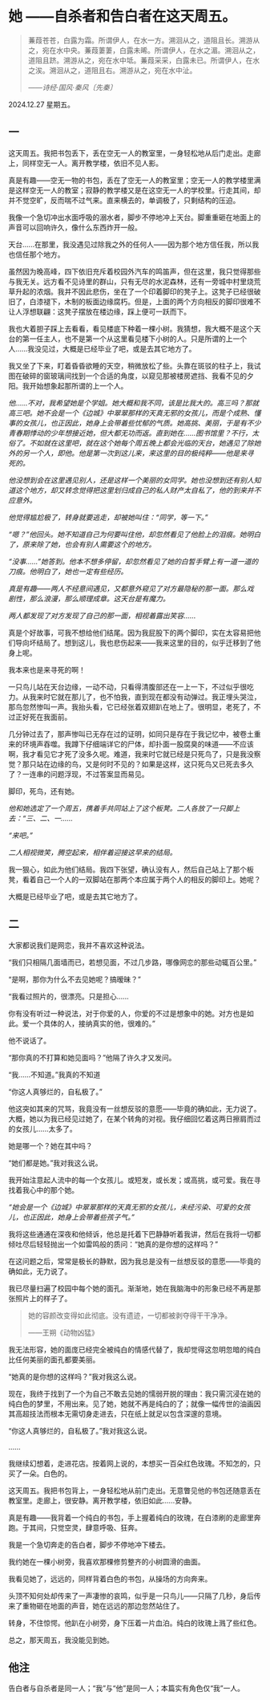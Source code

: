 # 她  ——自杀者和告白者在这天周五。

> 蒹葭苍苍，白露为霜。所谓伊人，在水一方。溯洄从之，道阻且长。溯游从之，宛在水中央。蒹葭萋萋，白露未晞。所谓伊人，在水之湄。溯洄从之，道阻且跻。溯游从之，宛在水中坻。蒹葭采采，白露未已。所谓伊人，在水之涘。溯洄从之，道阻且右。溯游从之，宛在水中沚。
>
> *——诗经·国风·秦风〔先秦〕*

2024.12.27 星期五。



## 一

这天周五。我把书包丢下，丢在空无一人的教室里，一身轻松地从后门走出。走廊上，同样空无一人。离开教学楼，依旧不见人影。

真是有趣——空无一物的书包，丢在了空无一人的教室里；空无一人的教学楼里满是这样空无一人的教室；寂静的教学楼又是在这空无一人的学校里。行走其间，却并不觉空旷，反而喘不过气来。直来横去的，单调极了，只剩结构的压迫。

我像一个急切冲出水面呼吸的溺水者，脚步不停地冲上天台。脚重重砸在地面上的声音可以回响许久，像什么东西炸开一般。

天台......在那里，我没遇见过除我之外的任何人——因为那个地方信任我，所以我也信任那个地方。

虽然因为晚高峰，四下依旧充斥着校园外汽车的鸣笛声，但在这里，我只觉得那些与我无关。远方看不见诗里的群山，只有无尽的水泥森林，还有一旁城中村里烧荒草升起的浓烟。我并不因此悲伤，坐在了一个印着脚印的凳子上。这凳子已经很破旧了，白漆褪下，木制的板面边缘腐朽。但是，上面的两个方向相反的脚印很难不让人浮想联翩：这凳子摆放在楼边缘，踩上便可一跃而下。

我也大着胆子踩上去看看，看见楼底下种着一棵小树。我猜想，我大概不是这个天台的第一任主人，也不是第一个从这里看见楼下小树的人。只是所谓的上一个人......我没见过，大概是已经毕业了吧，或是去其它地方了。

我又坐了下来，盯着昏昏欲睡的天空，稍微放松了些。头靠在斑驳的柱子上，我试图在破碎的窗玻璃间找到一个合适的角度，以窥见那被楼房遮挡、我看不见的夕阳。我开始想象起那所谓的上一个人。

*他......不对，我希望她是个学姐。她大概和我不同，该是比我大的。高三吗？那就高三吧。她不会是一个《边城》中翠翠那样的天真无邪的女孩儿，而是个成熟、懂事的女孩儿，也正因此，她身上会带着些忧郁的气质。她高挑、美丽，于是有不少青春期悸动的少年想接近她，但大都无功而返。直到她在......图书馆里？不行，太俗了。不如就在这里吧，就在这个她每个周五晚上都会光临的天台，她遇见了除她外的另一个人，即他。他是第一次到这儿来，来这里的目的极纯粹——他是来寻死的。*

*他没想到会在这里遇见别人，还是这样一个美丽的女同学。她也没想到还有别人知道这个地方，却又转念觉得把这里划归成自己的私人财产太自私了，他的到来并不应意外。*

*他觉得尴尬极了，转身就要逃走，却被她叫住：“同学，等一下。”*

*“嗯？”他回头。她不知道自己为何要叫住他，却忽然看见了他脸上的泪痕。她明白了，原来除了她，也会有别人需要这个的地方。*

*“没事......”她答到。他本不想多停留，却忽然看见了她的白皙手臂上有一道一道的刀痕。他明白了，她也一定有些经历。*

*真是有趣——两人不经意间遇见，又都意外窥见了对方最隐秘的那一面。那么戏剧性，那么浪漫，那么顺理成章。这天台是有魔力。*

*两人都发现了对方发现了自己的那一面，相视着露出笑容......*

真是个好故事，可我不想给他们结尾。因为我屁股下的两个脚印，实在太容易把他们导向坏结局了。想到这儿，我也悲伤起来——我来这里的目的，似乎迁移到了他身上呢。

我本来也是来寻死的啊！

一只鸟儿站在天台边缘，一动不动，只看得清腹部还在一上一下，不过似乎很吃力。从我来时它就在那儿了，也不怕我，直到现在都没有动弹过。我正埋头哭泣，那鸟忽然惨叫一声。我抬头看，它已经张着双翅趴在地上了。很明显，老死了，不过正好死在我面前。

几分钟过去了，那声惨叫已无存在过的证明，如同只是存在于我记忆中，被卷土重来的环境声吞噬。我蹲下仔细端详它的尸体，却扑面一股腐臭的味道——不应该啊，我才看见它才死了没多久呢。难道，我来时它就已经是只死鸟了，只是我没察觉？那只站在边缘的鸟，又是何时不见的？如果是这样，这只死鸟又已死去多久了？一连串的问题浮现，不过答案显而易见。

脚印，死鸟，还有她。

*他和她选定了一个周五，携着手共同站上了这个板凳。二人各放了一只脚上去：“三、二、一......*

*“来吧。”*

*二人相视微笑，腾空起来，相伴着迎接这早来的结局。*

我一狠心，如此为他们结局。我四下张望，确认没有人，然后自己站上了那个板凳，看着自己一个人的一双脚站在那两个本应属于两个人的相反的脚印上。她呢？

大概是已经毕业了吧，或是去其它地方了。



## 二

大家都说我们是网恋，我并不喜欢这种说法。

“我们只相隔几面墙而已，若想见面，不过几步路，哪像网恋的那些动辄百公里。”

“是啊，那你为什么不去见她呢？搞暧昧？”

“我看过照片的，很漂亮。只是担心......

你有没有听过一种说法，对于你爱的人，你爱的不过是想象中的她。对方也是如此。爱一个具体的人，接纳真实的他，很难的。”

他不说话了。

“那你真的不打算和她见面吗？”他隔了许久才又发问。

“我......不知道。”我真的不知道

“你这人真够烂的，自私极了。”

他这突如其来的咒骂，我竟没有一丝想反驳的意愿——毕竟的确如此，无力说了。大概，她以为我已经见过她了，在某个转角的对视。我仔细回忆着这两日擦肩而过的女孩儿......太多了。

她是哪一个？她在其中吗？

“她们都是她。”我对我这么说。



我开始注意起人流中的每一个女孩儿。或短发，或长发；或高挑，或可爱。我在寻找着我心中的那个她。

*“她会是一个《边城》中翠翠那样的天真无邪的女孩儿，未经污染、可爱的女孩儿，也正因此，她身上会带着些孩子气。”*

我将这些通通在深夜和他倾诉，他总是托着下巴静静听着我讲，然后在我将一切都倾吐尽后轻轻抛出一个如雷鸣般的质问：“她真的是你想的这样吗？”

在这问题之后，常常是极长的静默，因为我总是没有一丝想反驳的意愿——毕竟的确如此，无力说了。

我已尽量扫遍了校园中每个她的面孔。渐渐地，她在我脑海中的形象已经不再是那张照片上的样子了。

> 她的容颜改变得如此彻底。没有遗迹，一切都被剥夺得干干净净。
>
> ——王朔《动物凶猛》

我无法形容，她的面庞已经完全被纯白的情感代替了，我却觉得这忽明忽暗的纯白比任何美丽的面孔都要美丽。

“她真的是你想的这样吗？”我对我这么说。

现在，我终于找到了一个为自己不敢去见她的懦弱开脱的理由：我只需沉浸在她的纯白色的梦里，不用出来。见了她，她就不再是纯白的了；就像一幅传世的油画因其高超技法而根本无需切身走进去，只在纸上就足以包含深邃的意境。

“你这人真够烂的，自私极了。”我对我这么说。



......

我继续幻想着，走进花店。按着网上说的，本想买一百朵红色玫瑰。不知怎的，只买了一朵。白色的。

这天周五。我把书包背上，一身轻松地从前门走出。无意瞥见他的书包还随意丢在教室里。走廊上，很安静。离开教学楼，依旧如此......安静。

真是有趣——我背着一个纯白的书包，手上握着纯白的玫瑰，在白漆刷的走廊里奔跑。于其间，只觉空灵，肆意呼吸、狂奔。

我是一个急切奔走的告白者，脚步不停地冲下楼去。

我约她在一棵小树旁，我喜欢那棵修剪整齐的小树圆滑的曲面。

我看见她了，远远的，同样背着白色的书包，从操场的方向奔来。

头顶不知何处却传来了一声凄惨的哀鸣，似乎是一只鸟儿——只隔了几秒，身后传来了重物砸在地面的声音，她在远远的那边忽然站住了。

转身，不住惊愕。他趴在小树旁，身下压着一片血泊。纯白的玫瑰上溅了些红色。



总之，那天周五，我没能见到她。



## 他注

告白者与自杀者是同一人；“我”与“他”是同一人；本篇实有角色仅“我”一人。
